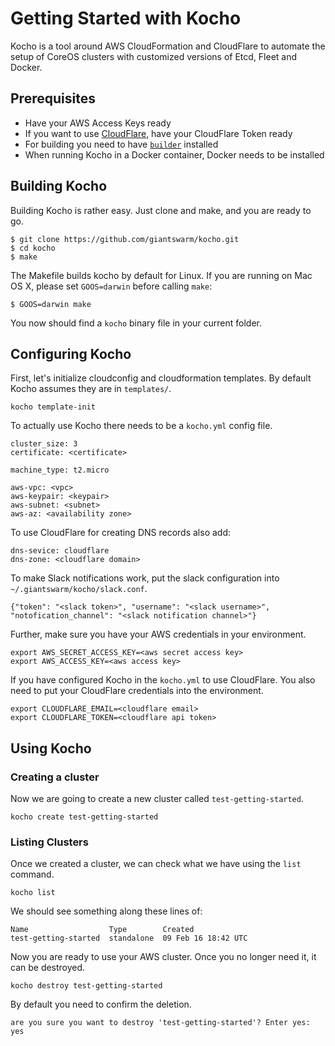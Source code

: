 # Getting Started with Kocho

Kocho is a tool around AWS CloudFormation and CloudFlare to automate the setup
of CoreOS clusters with customized versions of Etcd, Fleet and Docker.

## Prerequisites

 * Have your AWS Access Keys ready
 * If you want to use [CloudFlare](https://www.cloudflare.com), have your CloudFlare Token ready
 * For building you need to have [`builder`](https://github.com/giantswarm/builder) installed
 * When running Kocho in a Docker container, Docker needs to be installed

## Building Kocho

Building Kocho is rather easy. Just clone and make, and you are ready to go.

```
$ git clone https://github.com/giantswarm/kocho.git
$ cd kocho
$ make
```

The Makefile builds kocho by default for Linux. If you are running on Mac OS X,
please set `GOOS=darwin` before calling `make`:

```
$ GOOS=darwin make
```

You now should find a `kocho` binary file in your current folder.

## Configuring Kocho

First, let's initialize cloudconfig and cloudformation templates. By default
Kocho assumes they are in `templates/`.

```
kocho template-init
```

To actually use Kocho there needs to be a `kocho.yml` config file.

```
cluster_size: 3
certificate: <certificate>

machine_type: t2.micro

aws-vpc: <vpc>
aws-keypair: <keypair>
aws-subnet: <subnet>
aws-az: <availability zone>
```

To use CloudFlare for creating DNS records also add:

```
dns-sevice: cloudflare
dns-zone: <cloudflare domain>
```

To make Slack notifications work, put the slack configuration into `~/.giantswarm/kocho/slack.conf`.
```
{"token": "<slack token>", "username": "<slack username>", "notofication_channel": "<slack notification channel>"}
```

Further, make sure you have your AWS credentials in your environment.

```
export AWS_SECRET_ACCESS_KEY=<aws secret access key>
export AWS_ACCESS_KEY=<aws access key>
```

If you have configured Kocho in the `kocho.yml` to use CloudFlare. You also need to put your CloudFlare credentials into the environment.

```
export CLOUDFLARE_EMAIL=<cloudflare email>
export CLOUDFLARE_TOKEN=<cloudflare api token>
```

## Using Kocho

### Creating a cluster

Now we are going to create a new cluster called `test-getting-started`.

```
kocho create test-getting-started
```

### Listing Clusters

Once we created a cluster, we can check what we have using the `list` command.

```
kocho list
```

We should see something along these lines of:

```
Name                  Type        Created
test-getting-started  standalone  09 Feb 16 18:42 UTC
```

Now you are ready to use your AWS cluster. Once you no longer need it, it can be destroyed.

```
kocho destroy test-getting-started
```

By default you need to confirm the deletion.

```
are you sure you want to destroy 'test-getting-started'? Enter yes: yes
```
